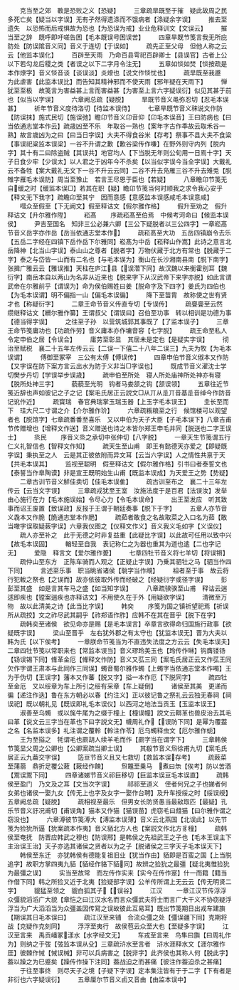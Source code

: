 <!-- { "loadSidebar": true } -->
　　克当至之郊　斁是恐败之义【恐疑】
　　三章疏旱既至于摧　疑此故周之民多死亡矣【疑当以字误】无有孑然得遗涤而不饿病者【涤疑余字误】
　　推去至遗失　以恐怖而后戒惧故为恐也【为恐误为戒】业业危释训文【文误云】
　　摧当至之辞　既呼即吁嗟告困【毛本既误号困误苦】
　　四章旱既节笺言我无所庇防处【防误隂音义同】音义于连切【于误如】
　　疏先正至父母　但他人称之云云【他监本误化】
　　百辟至天雨　乃命百县雩祀百辟卿士【县误官】古者上公以下若勾龙后稷之类【者误之以下二字月令注无】
　　五章如惔如焚【惔按疏是本作燎字】音义惔音谈【谈误淡】炎燎也【说文作惔忧也】
　　疏旱既至我遯　为此虐害【此监本误比】而告知其精神邪而不使天雨【邪年疑在天雨下】
　　惮犹至至极　故笺言为害益甚上言而害益甚【为害至上言六字疑误衍】似见其甚于前也【似当以字误】
　　六章阙总疏【疑脱】
　　旱既节音义黾弥忍切【忍毛本误甚】
　　祈年节音义度待洛切【待监本误侍】
　　七章旱既节音义秣说文作防【防误抺】施式民切【施误弛】瞻卬节音义卬音仰【卬毛本误音】王曰防病也【曰当依通志堂本作云】疏歳凶至不乐　年取谷一熟也【案年字古作秊故云取禾谷一熟】故言歳凶为之曰【曰当日字误】大夫不得食谷米【存考】祭事不县大夫不食粱【事误祀粱监本误梁】一谷不升谓之歉【歉谷梁传作嗛】在野外则守内列【脱内字】其十有二曰除盗贼【其误共】地官均人【下当脱无年则公旬用一日焉十字】天子日食少牢【少误太】以人君之于凶年今不杀矣【以当似字误今当全字误】大戴礼云不备牲【案大戴礼无文下一谷不升云云同】二谷不升去凫雁三谷不升去雉兎【脱雉字雁毛本误防】周当至豫止　若言王尽恩于臣也【若疑】
　　八章瞻卬节笺无自缓之时【缓监本误□】若其在职【疑】瞻卬节笺当何时顺我之求令我心安乎【释文无下我字】疏瞻卬至其宁　因而意感【意感监本误感咸毛本误意咸】
　　嘒众至假至【下无阙文】假至释诂文【假尔雅作格】
　　假升至劝之　假升释诂文【升尔雅作陞】
　　崧髙
　　序疏崧髙至伯焉　中候考河命曰【候监本误侯】
　　尹吉至国名　知非三公必兼六卿【三公下疑脱者以三公四字】一章崧髙节音义岳字亦作岳【岳当依通志堂本作】
　　疏崧髙至大功　五岳四镇崩令去乐【五岳二字经在四镇下岳作岳下尔雅同】崧髙为中岳【崧释山作嵩】此诗之意言北岳降神【北当山字误】泰山山之尊者【脱者字】万物伏藏于北方有常也【脱藏于二字】泰之与岱皆一山而有二名也【与毛本误为】衡山在长沙湘南县南【脱下南字】张揖广雅云云【雅误推】天柱在庐江县【误濳下同】故汉魏以来衡霍别耳【魏衍字】南岳本自以两山为名非从近来也【脱来字下从汉武帝下来字亦脱】如此言谓武帝在尔雅前乎【谓误为】命为侯伯赐姓曰姜【脱命字及下四字】姜氏为四伯也【为毛本误谓】明不偏指一山【偏毛本误徧】
　　降下至苗胄　故称使之世有贤才也【称疑衍字】
　　二章王命节音义传直专切【专误传】
　　疏亹亹至云然　缵继释诂文【纉尔雅作纂】王谓叔父【谓误曰】召伯至功事　转以相训是功德为事【德当得字误】
　　之往至子孙　以营筑城郭其事既了【了监本误子】
　　三章王命节笺庸功也【功疏作劳】音义庸本亦作墉音容【七字脱】
　　疏王命至私人　令定申伯之居【令误合】
　　庸劳至彰显　其居未是定也【是疑实字误】
　　彻治至赋税　襄二十五年左传云云【二误一下僖二十八年二误三】九夫为牧【为毛本误谓】
　　傅御至冢宰　三公有太傅【傅误传】
　　四章申伯节音义俶本又作防【又字误在防下案方言云出水为防于义非当□字误也】
　　既成节音义濯沈士学切樊步丹切【学误举步误歳】
　　疏申伯至所处　寝人所处庙神所处神亦有寝【脱所处神三字】
　　藐藐至光明　钩者马娄颔之钩【颔误领】
　　五章往近节笺近辞也声如彼记之子之记【案毛氏居正云説文□从丌从辵丌音基辵音绰今作防音记讹作近】
　　疏寳瑞　春官典瑞掌玉瑞玉器【上玉字毛本误王】
　　圭长至而下　珪大尺二寸谓之介【介尔雅作玠】
　　六章疏粻粮至之行　候馆楼可以观望者也【脱馆字】七章疏番番至喜乐　又以申伯为天子大臣【子毛本误下】八章吉甫节传赠增也【增释文作送】音义赠送也诗之本皆尔郑王申毛并同【脱送也二字王误士】
　　烝民
　　序音义烝之承切中张仲切【八字脱】
　　一章天生节笺谓五行仁义礼智信也【智释文作知】
　　疏天生至山甫　即王有懿德天亦爱之【即疑既字误】秉执至之人　云是其正彼依附而异文耳【云当六字误】人之情性共禀于天【共毛本误其】
　　监视至聪明　假至释诂文【假尔雅作格】引书曰者泰誓文也【泰誓当作臯陶谟】非是宣王既明始生山甫【既监本误成】为天爱王之势【势疑】
　　二章古训节音义觧佳卖切【佳毛本误隹】
　　疏古训至布之　襄二十三年左传云【云当文字误】
　　三章疏戎犹至王室　汝施法度于是百君【法误汝】发举由心施行在力【毛本施误始】令尽心力【令毛本误命】
　　出王至发应　听其致事而诏王废置【致误政】反报于王谓于朝廷奏事【脱下于字】
　　五章人亦节音义毳本又作脆【脆通志堂本作脃】
　　疏茹者敢食之名故取菜之入口名为茹【敢当噉字误取疑蓛字误】六章我仪图之【仪释文作义】音义我义毛如字【义误仪】
　　疏人亦至补之　此于无德之时非复益重【此疑比字误】以此故可任用以致中兴【故毛本误固】
　　輶轻至自我　表记称仁之为器也重其为道也逺【二也字记无】
　　爱隐　释言文【爱尔雅作薆】
　　七章四牡节音义将七羊切【将误锵】
　　疏仲山至东方　正陈车骑而人观之【正疑止字误】乃乗其驷牡之马【驷当作四下同】
　　言述至乐事　职当眺省诸侯【聎字当作覜】
　　祖者至于事　故云将行犯軷之祭也【之误而】故亦依彼取外传而经破之【经疑衍字或径字误】
　　彭彭至其盛　如是言其车马之盛【如当知字误】
　　八章疏骙骙至山甫　释诂云遄逑即疾也【镗案遄疾也亦释诂文】不用使久在于外【用疑欲字误】
　　清微至万物　故以此清美之诗【此当比字误】
　　韩奕
　　序笺为国之镇祈望祀焉【祈误所从疏挍】文之祚尽武其嗣乎【祚郑语作胙】应韩不在其在晋乎【脱下在字】
　　疏韩奕至诸侯　欲见命亦是赐【是毛本误言】卒章言欲得命归国施行政事【欲疑既字误】
　　梁山至晋乎　左右犹外郡之有太守也【犹监本误无】晋为大夫以韩为氏【以下俟考】
　　一章朕命节笺当为不直违失法度之方云云【失毛本误夫】二章四牡节笺以常职来也【常监本误当】音义璆玲美玉也【玲传作琳】钩膺镂钖【钖误锡下同】鞗革金厄【鞗释文作防】音义又苰三同【案毛氏居正云又作苰王同欠作字谓王肃本与此同作三同误】蠋音蜀尔雅作蠋【上蠋字当依通志堂本作噣】王为于伪切【王误字】藩本又作蕃【脱又字】搤一本作厄【下脱同字】
　　疏四牡至金厄　又以绥章为车上所引之绥有采章【车上疑倒】
　　诸侯至其美　更递而徧【递注作迭】鲁在东方朝必以春【约注义】正以彼记鲁之祭礼云云独无春祠【祠误祀】既以朝礼见【既误即礼毛本误仪】以西河之地法当贡玉【玉监本误王】
　　淑善至乌蠋　或以旄牛尾为之缀于橦上【橦误幢】説文云鞹革也兽皮治去其毛曰革【说文云三字当在革也下曰字説文无】幭周礼作【误防下同】是幂为覆葢之名【名监本误多】礼注谓之覆軨【軨注作苓】厄乌蠋释虫文【厄尔雅作蚅】
　　王为至搤之　牦谓毛也罽胡人续羊毛而作【罽字当在谓字下】
　　三章韩侯节笺显父周之公卿也【公卿案疏当卿士误】
　　其殽节音义炰徐甫九切【案毛氏居正云九葢交字误】
　　笾豆节音义且又七救切【救监本误存考】
　　疏蓛菜至蒲蒻　鼎折足覆公蓛【蓛经作餗】
　　炰鼈至乗马　煮曰缹【俟考】防以苦酒【鬻误鬻下同】
　　四章诸娣节音义祁巨移切【巨监本误豆毛本误直】
　　疏韩侯至盈门　乃文及之耳【文当次字误】
　　祁祁至道义　侄者何兄之子也娣者何女弟也诸侯一娶九女【传无上也字及女字一娶作台聘】及升车授绥之时【绥误绶】五章阙总疏【疑脱】
　　疏相视至最乐　但男女长防贤愚当最敌取匹【最疑】孔乐节音义訏况甫切【甫误角】猫本又作猫【猫误苗】虎窃毛曰虥猫【曰尔雅作谓之窃没也】
　　六章溥彼节笺溥大【溥监本误薄】音义云北燕国【北误此】以先节笺为猃狁所逼【狁案疏本作夷】音义貊北方人也【案説文作北方豸穜】
　　疏韩侯至奄抚　防晋应韩武之穆也【防误邢】是韩侯之先祖武王之子也【毛本王误主下主治误王治】天子亦选其诸侯之贤者以为之子【脱诸侯之三字天子毛本误天下】
　　韩侯至东迁　亦犹韩侯有德能复祖旧业【犹当作由】貊即是百蛮之国【上当脱追字】故职方掌四夷九貊【貊经作貉下貊同】故辨之猃狁之最彊【疑北夷惟猃狁为最彊之误】
　　实当至故常　而左传作实来【实今在传作寔】什一而籍【籍当作借下同】韩之所猃又近于北夷【猃疑部字误】公羊传所谓上无云云【传无明贤二字】
　　貔猛至领之　貔白狐其子【误谷】
　　江汉
　　一章江汉节传浮浮众彊貌滔滔广大貌【章恺之曰江汉水名而言众彊武夫将士而言广大干义不协窃疑浮浮当为广大滔滔当为众彊盖因传冩之误故彼此互易耳】既出节笺期日出戎车建旟【期误其日毛本误曰】
　　疏江汉至来铺　合流众彊之处【彊误疆下同】克期将战【克疑作克刻同】
　　浮浮至夷行　故侯苞云众至大也【至疑多字误】
　　江汉至言来　禹贡嶓冢漾水【水字经文无】
　　车戎至言来　鸟隼曰旟【曰周礼作为】则纳之于弢【弢监本误从殳】三章疏浒水至言者　浒水涯释水文【涯尔雅作厓】彼棘作悈【悈误械】非可以兵病害之【脱非字】此齐侯也其称人何【脱此字】葢以躁之为巳蹙矣【躁传作操下注同】葢战迫之而甚痛【彼注作葢迫杀之甚痛】
　　于往至事终　则尽天子之境【子疑下字误】定本集注皆有于于二字【下有者是非衍也六字疑误衍】
　　五章厘尔节音义卣又音由【由监本误中】
